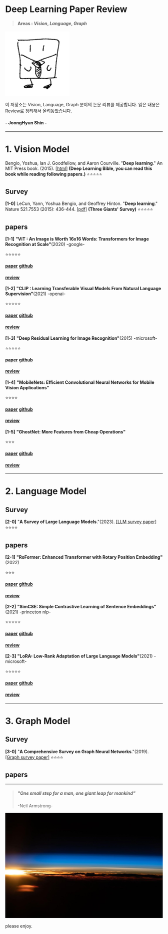 # Deep Learning Paper Review

>#### Areas : *Vision*, *Language*, *Graph*


![GitHub 로고](./image/0u0.png)

이 저장소는 Vision, Language, Graph 분야의 논문 리뷰를 제공합니다. 읽은 내용은 Review로 정리해서 올려놓았습니다.

#### - JoongHyun Shin -

---

# 1. Vision Model

Bengio, Yoshua, Ian J. Goodfellow, and Aaron Courville. "**Deep learning**." An MIT Press book. (2015). [[html]](https://www.deeplearningbook.org/) **(Deep Learning Bible, you can read this book while reading following papers.)** :star::star::star::star::star:

## Survey

**[1-0]** LeCun, Yann, Yoshua Bengio, and Geoffrey Hinton. "**Deep learning**." Nature 521.7553 (2015): 436-444. [[pdf]](http://www.cs.toronto.edu/~hinton/absps/NatureDeepReview.pdf) **(Three Giants' Survey)** :star::star::star::star::star:

## papers

**[1-1]**  **"ViT : An Image is Worth 16x16 Words: Transformers for Image Recognition at Scale"**(2020) -google-

:star::star::star::star::star:

**[paper](https://arxiv.org/abs/2010.11929)**
**[github](https://github.com/google-research/vision_transformer)**  
#### **[review](https://github.com/Blackeyes0u0/Blackeyes0u0-paper-review/blob/master/papers/Vision/ViT/Vit.md)**



**[1-2]**  **"CLIP : Learning Transferable Visual Models From Natural Language Supervision"**(2021) -openai-

:star::star::star::star::star:

**[paper](https://arxiv.org/abs/2103.00020)**
**[github](https://github.com/openai/CLIP)**  
#### **[review](https://github.com/Blackeyes0u0/Blackeyes0u0-paper-review/blob/master/papers/Vision/CLIP/clip.md)**




**[1-3]**  **"Deep Residual Learning for Image Recognition"**(2015) -microsoft-

:star::star::star::star::star:

**[paper](https://arxiv.org/abs/1512.03385)**
**[github](https://paperswithcode.com/)**  
#### **[review](https://github.com/Blackeyes0u0/Blackeyes0u0-paper-review/blob/master/papers/Vision/resnet/Resnet.pdf)**



**[1-4]**  **"MobileNets: Efficient Convolutional Neural Networks for Mobile Vision Applications"**

:star::star::star::star:

**[paper](https://arxiv.org/abs/1704.04861)**
**[github](https://github.com/tensorflow/tensorflow/blob/v2.4.1/tensorflow/python/keras/applications/mobilenet.py)**  
#### **[review](https://github.com/Blackeyes0u0/Blackeyes0u0-paper-review/blob/master/papers/Vision/mobilenet/mobile.pdf)**



**[1-5]**  **"GhostNet: More Features from Cheap Operations"**

:star::star::star:

**[paper](https://arxiv.org/abs/1911.11907)**
**[github](https://github.com/huawei-noah/Efficient-AI-Backbones)**  
#### **[review](https://github.com/Blackeyes0u0/Blackeyes0u0-paper-review/blob/master/papers/Vision/ghostnet/ghost.pdf)**


<!-- 
**[1-6]**  **"title"**:star::star::star:
**[paper](site)**
**[github](site)**  
#### **[review](https://github.com/Blackeyes0u0/Blackeyes0u0-paper-review/blob/master/papers/Vision)** -->



------------------------------------------------

# 2. Language Model

## Survey

**[2-0]**  "**A Survey of Large Language Models**."(2023). [[LLM survey paper]](https://arxiv.org/abs/2303.18223) 
:star::star::star::star:

## papers

**[2-1]**  **"RoFormer: Enhanced Transformer with Rotary Position Embedding"**(2022)

:star::star::star:

**[paper](https://arxiv.org/abs/2104.09864)**
**[github](https://github.com/lucidrains/performer-pytorch)**  

#### **[review](https://github.com/Blackeyes0u0/Blackeyes0u0-paper-review/blob/master/papers/Language/)**




**[2-2]**  **"SimCSE: Simple Contrastive Learning of Sentence Embeddings"**(2021) -princeton nlp-

:star::star::star::star::star:

**[paper](https://arxiv.org/abs/2104.08821)**
**[github](https://github.com/princeton-nlp/SimCSE)**  
#### **[review](https://github.com/Blackeyes0u0/Blackeyes0u0-paper-review/blob/master/papers/Language/simCSE/simcse.md)**




**[2-3]**  **"LoRA: Low-Rank Adaptation of Large Language Models"**(2021) -microsoft-

:star::star::star::star::star:

**[paper](https://arxiv.org/abs/2106.09685)**
**[github](https://github.com/microsoft/LoRA)**  
#### **[review](https://github.com/Blackeyes0u0/Blackeyes0u0-paper-review/blob/master/papers/Language/LoRA/LoRA.pdf)**



<!-- 
**[2-1]**  **"title"**:star::star::star::star::star:
**[paper](site)**
**[github](site)**  
#### **[review](https://github.com/Blackeyes0u0/Blackeyes0u0-paper-review/blob/master/papers/Language/)** -->



<!-- 
**[2-1]**  **"title"**:star::star::star::star::star:
**[paper](site)**
**[github](site)**  
#### **[review](https://github.com/Blackeyes0u0/Blackeyes0u0-paper-review/blob/master/papers/Language/)** -->





------------------------------------------------



# 3. Graph Model

## Survey

**[3-0]**  "**A Comprehensive Survey on Graph Neural
Networks**."(2019). [[Graph survey paper]](https://arxiv.org/pdf/1901.00596.pdf) :star::star::star::star:

## papers


<!-- **[3-1]**  **"title"**:star::star::star::star::star:
**[paper](site)**
**[github](site)** 
#### **[review](https://github.com/Blackeyes0u0/Blackeyes0u0-paper-review/blob/master/papers/Graph/)**

 -->



---

<!--

- [2012 Alex Net](https://dl.acm.org/doi/abs/10.1145/3065386)
    >[Review](https://github.com/Blackeyes0u0/Blackeyes0u0-paper-review/blob/master/papers/Alexnet.md)
    <br>
    This paper was a breakthrough in the field of computer vision and was the winner of the ImageNet Large Scale Visual Recognition Challenge in 2012.
    <br>
    <br>
    AlexNet consists of eight layers, including five convolutional layers and three fully connected layers. It uses the Rectified Linear Unit (ReLU) activation function and employs techniques such as data augmentation, dropout regularization, and overlapping pooling to prevent overfitting.
    <br>
    <br>
    The network takes an input image of size 227x227 and produces a vector of probabilities for 1000 different classes. The architecture was significant because it demonstrated that deep convolutional neural networks could achieve state-of-the-art performance on large-scale image classification tasks.
    


- [VGG](https://arxiv.org/abs/1409.1556)
  >[VGG Review](https://github.com/Blackeyes0u0/Blackeyes0u0-paper-review/blob/master/papers/VGG.md)
  <br>
  3x3 

- [Inception]()
  >[Inception Review]()
  <br>



v
let's gogogoasdfsf

  Google Net에서 이 모델이 다른 커널 크기(1x1, 3x3, 5x5)를 사용하는 이유는 무엇입니까?
GoogleNet(Inception v1) 아키텍처는 여러 가지 이유로 시작 모듈에서 다양한 커널 크기(1x1, 3x3, 5x5)의 조합을 사용합니다.

다양한 규모에서 기능 캡처: 다양한 크기의 커널을 사용하면 모델이 다양한 규모에서 기능을 캡처할 수 있습니다. 1x1과 같은 더 작은 커널은 로컬 기능을 캡처하는 데 사용되는 반면 5x5와 같은 더 큰 커널은 더 많은 전역 기능을 캡처합니다. 이를 통해 모델은 다양한 규모에서 광범위한 기능을 감지할 수 있습니다.

효율적인 계산 사용: 커널 크기의 조합을 사용하면 모델이 계산 리소스를 효율적으로 사용할 수 있습니다. 더 큰 커널은 더 작은 커널보다 계산 비용이 더 많이 듭니다. 모델은 커널 크기의 조합을 사용하여 다양한 유형의 기능을 캡처하는 데 필요한 계산량의 균형을 맞출 수 있습니다.

매개변수 수 줄이기: 더 큰 커널 사이에 1x1 커널을 사용하면 모델에서 필요한 매개변수 수를 줄일 수 있습니다. 1x1 커널은 더 큰 커널을 적용하기 전에 입력 텐서의 깊이를 줄이는 데 사용됩니다. 이렇게 하면 필요한 매개변수 수를 줄이는 동시에 모델이 다양한 기능을 캡처할 수 있습니다.

전반적으로 GoogleNet 아키텍처의 시작 모듈에서 서로 다른 커널 크기의 조합을 사용하면 모델이 필요한 매개변수 수를 줄이면서 다양한 기능을 효율적으로 캡처할 수 있습니다.

-->
<!--
- [ViT](https://arxiv.org/abs/2010.11929)
  >[Review](https://github.com/Blackeyes0u0/Blackeyes0u0-paper-review/blob/master/papers/ViT.md)
  <br>
  The ViT architecture consists of a stack of Transformer layers, where the input image is divided into patches, which are then flattened and fed into the Transformer layers. The ViT also employs a technique called positional encoding to provide the model with information about the spatial relationships between the patches.



- [Incremental Learning](https://www.nature.com/articles/s42256-022-00568-3)
  >[Incremental Learning](https://github.com/Blackeyes0u0/Blackeyes0u0-paper-review/blob/master/papers/incremental%20learning.md)

- [MLP-Mixer](https://proceedings.neurips.cc/paper/2021/hash/cba0a4ee5ccd02fda0fe3f9a3e7b89fe-Abstract.html)
- 
  >[MLP-Mixer Review](https://github.com/Blackeyes0u0/Blackeyes0u0-paper-review/blob/master/papers/MLP-Mixer.md)


- [Attention Is All You Need](https://proceedings.neurips.cc/paper_files/paper/2017/hash/3f5ee243547dee91fbd053c1c4a845aa-Abstract.html)
  >[Review](https://github.com/Blackeyes0u0/Blackeyes0u0-paper-review/blob/master/papers/transformer.md)




## **List to read**

- [2016 Learning Deep Features for Discriminative Localization](https://openaccess.thecvf.com/content_cvpr_2016/html/Zhou_Learning_Deep_Features_CVPR_2016_paper.html)
  >[Review]()
  <br>
  about Class Activation Map(CAM)

- [2017 Grad-CAM: Visual Explanations from Deep Networks via Gradient-based Localization](https://openaccess.thecvf.com/content_iccv_2017/html/Selvaraju_Grad-CAM_Visual_Explanations_ICCV_2017_paper.html)
  >[Review]()
  <br>
  about Grad-CAM

- [Deep Visual-Semantic Alignments for Generating Image Descriptions](https://www.cv-foundation.org/openaccess/content_cvpr_2015/html/Karpathy_Deep_Visual-Semantic_Alignments_2015_CVPR_paper.html)

- [Show, Attend and Tell: Neural Image Caption Generation with Visual Attention](https://proceedings.mlr.press/v37/xuc15.html)


- [Forward-Forward Algorithm](https://arxiv.org/abs/2212.13345)





<!--
git reset --hard ORIG_HEAD
 -->

<!--
![blue](./image/blue.jpg)


![smile world](./image/sinceresmile.jpg)

![cigarette](./image/cigarette.jpg)
![earth](./image/earth.jpg)
![footprint](./image/footprint.jpg)
![subwayabovecity](./image/subwayabovecity.gif)
![blue](./image/blue.jpg)
-->


>##### "One small step for a man, one giant leap for mankind" 
>  -Neil Armstrong- 
<!-- ![footprint](./image/footprint.jpg) -->

![earth](./image/earth.jpg)
<!--

![earth](./image/earth.jpg)


![subwayabovecity](./image/subwayabovecity.gif)

-->

please enjoy.